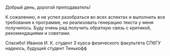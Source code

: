 Добрый день, дорогой преподаватель! 

К сожалению, я не успел разобраться во всех аспектах и выполнить все требования к программе, но реализовать генерацию текста у меня получилось. 
Буду очень рад получить обратную связь с критикой, рекомендациями и советами. 

Спасибо!
Иванов И. К. 
студент 3 курса физического факультета СПбГУ
надеюсь, будущий студент Тинькофф
